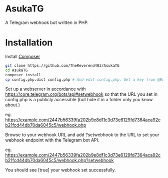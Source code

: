 AsukaTG
=======

A Telegram webhook bot written in PHP.

# Installation

Install [Composer](https://getcomposer.org/)

````bash
git clone https://github.com/TheReverend403/AsukaTG
cd AsukaTG
composer install
cp config.php.dist config.php # And edit config.php. Get a key from @BotFather if you need one.
````

Set up a webserver in accordance with https://core.telegram.org/bots/api#setwebhook so that the URL you set in config.php is a publicly accessible (but hide it in a folder only you know about.)

eg. https://example.com/2447b56339fa202b9e8df1c3d73e6129fd7364aca92cb21fcd44db70da6045c5/webhook.php

Browse to your webhook URL and add ?setwebhook to the URL to set your webhook endpoint with the Telegram bot API.

eg. https://example.com/2447b56339fa202b9e8df1c3d73e6129fd7364aca92cb21fcd44db70da6045c5/webhook.php?setwebhook

You should see [true] your webhook set successfully.